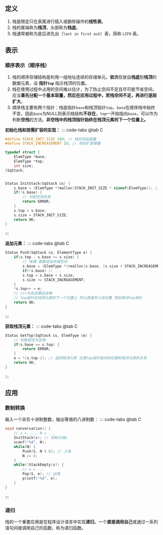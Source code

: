 ## 定义
1. 栈是限定只在表尾进行插入或删除操作的**线性表**。
2. 栈的尾端称为**栈顶**，头部称为**栈底**。
3. 栈通常被称为是后进先出（`last in first out`）表，简称 `LIFO` 表。

## 表示
### 顺序表示（顺序栈）
1. 栈的顺序存储结构是利用一组地址连续的存储单元，**依次**存放自**栈底**到**栈顶**的数据元素，设 **指针`top`** 指示栈顶的位置。
2. 栈在使用过程中占用的空间难以估计，为了防止空间不足且尽可能节省空间，应当**事先分配一个基本容量，然后在应用过程中，若栈空间不足，再进行逐段扩大**。
3. 顺序栈主要有两个指针：栈底指针`base`和栈顶指针`top`。`base`在顺序栈中始终不变，因此`base`为NULL则表示栈结构**不存在**。`top`一开始指向`base`，可以作为判断**空栈**的方法。**非空栈中的栈顶指针始终在栈顶元素的下一个位置上。**

**初始化栈和按需扩容的实现：**
::: code-tabs
@tab C
```c
#define STACK_INIT_SIZE 100; // 栈的初始容量
#define STACK_INCREASEMENT 10; // 栈的扩容增量

typedef struct {
    ElemType *base;
    ElemType *top;
    int size;
}SqStack;


Status InitStack(SqStack &s) {
    s.base = (ElemType *)malloc(STACK_INIT_SIZE * sizeof(ElemType)); // 分配初始空间
    if(!s.base) {
        // 分配空间失败
        return ERROR;
    }
    s.top = s.base; 
    s.size = STACK_INIT_SIZE;
    return OK;
}
```
:::

**追加元素：**
::: code-tabs
@tab C
```c
Status Push(SqStack &s, ElementType e) {
    if(s.top - s.base >= s.size) {
        // 栈满 需要追加存储空间
        s.base = (ElemType *)realloc(s.base, (s.size + STACK_INCREASEMENT) * sizeof(ElemType));
        if(!s.base) // ...
        s.top = s.base + s.size;
        s.size += STACK_INCREASEMENT;
    }
    *s.top++ = e; 
    // i++为先运算后自增
    // top指针在栈顶元素的下一个位置上 所以直接写入该位置 然后移动top指针
    return OK;
}
```
:::



**获取栈顶元素：**
::: code-tabs
@tab C
```c
Status GetTop(SqStack &s, ElemType &e) {
    // 判断是否为空栈
    if(s.base == s.top) {
        return ERROR;
    }
    e = *(s.top-1); // 返回栈顶元素 注意top指针指向的位置和栈顶元素的关系
    return OK;
}
```
:::


## 应用
### 数制转换
输入一个非负十进制整数，输出等值的八进制数：
::: code-tabs
@tab C
```c
void conversation() {
    // s = ..., N = ...
    InitStack(s); // 初始化栈s
    scanf("%d", N);
    while(N) {
        Push(S, N % 8); // 入栈
        N /= 8;
    }
    while(!StackEmpty(s)) {
        // e = ...
        Pop(S, e); // 出栈
        printf("%d", e);
    }
}
```
:::

### 递归
栈的一个重要应用是在程序设计语言中实现**递归**。一个**直接调用自己**或通过一系列语句间接调用自己的函数，称为递归函数。